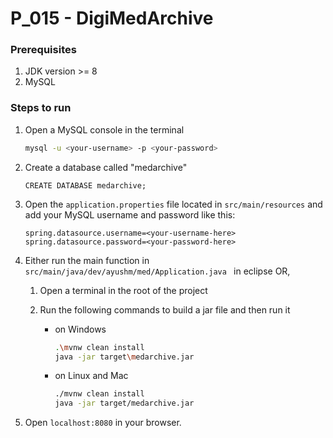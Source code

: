 
# P_015 - DigiMedArchive

### Prerequisites
1. JDK version >= 8
2. MySQL

### Steps to run
1. Open a MySQL console in the terminal

    ```bash
    mysql -u <your-username> -p <your-password>
    ```

2. Create a database called "medarchive"
	
	```mysql
	CREATE DATABASE medarchive;
	```
	
3. Open the `application.properties` file located in `src/main/resources` and add your MySQL username and password like this:

    ```properties
    spring.datasource.username=<your-username-here>
    spring.datasource.password=<your-password-here>
    ```

4. Either run the main function in `src/main/java/dev/ayushm/med/Application.java ` in eclipse OR, 

    1.  Open a terminal in the root of the project

    2.  Run the following commands to build a jar file and then run it

        -   on Windows

            ```bash
            .\mvnw clean install
            java -jar target\medarchive.jar
            ```

        -   on Linux and Mac

            ```bash
            ./mvnw clean install
            java -jar target/medarchive.jar
            ```

5. Open `localhost:8080` in your browser. 

<!--- 
    Ayush Mishra (849014)
    ayushm017@gmail.com
    9133000003
-->


